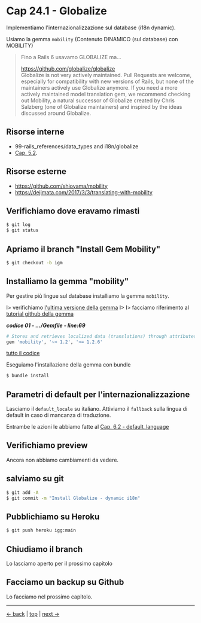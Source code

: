 # <a name="top"></a> Cap 24.1 - Globalize

Implementiamo l'internazionalizzazione sul database (i18n dynamic).

Usiamo la gemma `mobility`
(Contenuto DINAMICO (sul database) con MOBILITY)

> Fino a Rails 6 usavamo GLOBALIZE ma...
>
> https://github.com/globalize/globalize <br/>
> Globalize is not very actively maintained. Pull Requests are welcome, especially for compatibility with new versions of Rails, but none of the maintainers actively use Globalize anymore. If you need a more actively maintained model translation gem, we recommend checking out Mobility, a natural successor of Globalize created by Chris Salzberg (one of Globalize maintainers) and inspired by the ideas discussed around Globalize. 



## Risorse interne

- 99-rails_references/data_types and i18n/globalize
- [Cap. 5.2](01-base-05-mockups_i18n-02-default_language).



## Risorse esterne

- https://github.com/shioyama/mobility
- https://dejimata.com/2017/3/3/translating-with-mobility



## Verifichiamo dove eravamo rimasti

```bash
$ git log
$ git status
```



## Apriamo il branch "Install Gem Mobility"

```bash
$ git checkout -b igm
```



## Installiamo la gemma "mobility"

Per gestire più lingue sul database installiamo la gemma `mobility`.

I> verifichiamo [l'ultima versione della gemma](https://rubygems.org/gems/mobility)
I>
I> facciamo riferimento al [tutorial github della gemma](https://github.com/shioyama/mobility)


***codice 01 - .../Gemfile - line:69***

```ruby
# Stores and retrieves localized data (translations) through attributes on a Ruby class
gem 'mobility', '~> 1.2', '>= 1.2.6'
```

[tutto il codice](https://github.com/flaviobordonidev/leanpubabrandnewcms/blob/master/01-base/24-dynamic-i18n/01_01-gemfile.rb)


Eseguiamo l'installazione della gemma con bundle

```bash
$ bundle install
```



## Parametri di default per l'internazionalizzazione

Lasciamo il `default_locale` su italiano.
Attiviamo il `fallback` sulla lingua di default in caso di mancanza di traduzione.

Entrambe le azioni le abbiamo fatte al [Cap. 6.2 - default_language](https://github.com/flaviobordonidev/leanpubabrandnewcms/blob/master/01-base/06-mockups_i18n/02_00-default_language-it.md)



## Verifichiamo preview

Ancora non abbiamo cambiamenti da vedere.



## salviamo su git

```bash
$ git add -A
$ git commit -m "Install Globalize - dynamic i18n"
```



## Pubblichiamo su Heroku

```bash
$ git push heroku igg:main
```



## Chiudiamo il branch

Lo lasciamo aperto per il prossimo capitolo



## Facciamo un backup su Github

Lo facciamo nel prossimo capitolo.




---

[<- back](https://github.com/flaviobordonidev/leanpubabrandnewcms/blob/master/01-base/23-trace_read_eg_posts/01_00-todo.md)
 | [top](#top) |
[next ->](https://github.com/flaviobordonidev/leanpubabrandnewcms/blob/master/01-base/24-dynamic-i18n/02_00-globalize_eg_posts-it.md)
